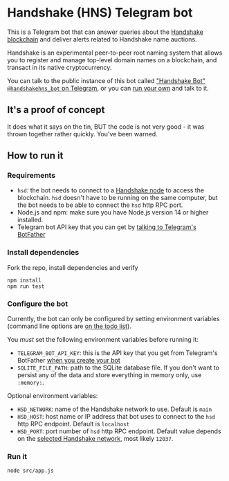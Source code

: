 # Handshake (HNS) Telegram bot

This is a Telegram bot that can answer queries about the [Handshake blockchain](https://handshake.org) and deliver alerts related to Handshake name auctions.

Handshake is an experimental peer-to-peer root naming system that allows you to register and manage top-level domain names on a blockchain, and transact in its native cryptocurrency.

You can talk to the public instance of this bot called ["Handshake Bot" `@handshakehns_bot` on Telegram](https://t.me/handshakehns_bot), or you can [run your own](https://core.telegram.org/bots#3-how-do-i-create-a-bot) and talk to it.

## It's a proof of concept

It does what it says on the tin, BUT the code is not very good - it was thrown together rather quickly. You've been warned.

## How to run it

### Requirements

- `hsd`: the bot needs to connect to a [Handshake node](https://github.com/https://github.com/handshake-org/hsd) to access the blockchain. `hsd` doesn't have to be running on the same computer, but the bot needs to be able to connect the `hsd` http RPC port.
- Node.js and npm: make sure you have Node.js version 14 or higher installed.
- Telegram bot API key that you can get by [talking to Telegram's BotFather](https://core.telegram.org/bots#3-how-do-i-create-a-bot)
 
### Install dependencies

Fork the repo, install dependencies and verify

```
npm install 
npm run test
```

### Configure the bot

Currently, the bot can only be configured by setting environment variables (command line options are [on the todo list](https://github.com/pbkhrv/handshake-telegram-bot/issues/10)).

You *must* set the following environment variables before running it:
- `TELEGRAM_BOT_API_KEY`: this is the API key that you get from Telegram's BotFather [when you create your bot](https://core.telegram.org/bots#3-how-do-i-create-a-bot)
- `SQLITE_FILE_PATH`: path to the SQLite database file. If you don't want to persist any of the data and store everything in memory only, use `:memory:`.

Optional environment variables:
- `HSD_NETWORK`: name of the Handshake network to use. Default is `main`
- `HSD_HOST`: host name or IP address that bot uses to connect to the `hsd` http RPC endpoint. Default is `localhost`
- `HSD_PORT`: port number of `hsd` http RPC endpoint. Default value depends on the [selected Handshake network](https://hsd-dev.org/guides/config.html), most likely `12037`.

### Run it

```
node src/app.js
```